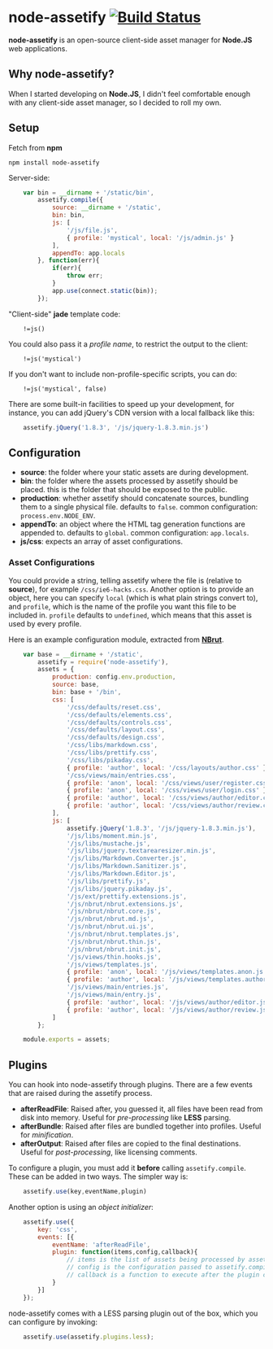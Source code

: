 # node-assetify [![Build Status](https://travis-ci.org/bevacqua/node-assetify.png?branch=master)](https://travis-ci.org/bevacqua/node-assetify)

**node-assetify** is an open-source client-side asset manager for **Node.JS** web applications.

## Why node-assetify?

When I started developing on **Node.JS**, I didn't feel comfortable enough with any client-side asset manager, so I decided to roll my own.

## Setup

Fetch from **npm**

    npm install node-assetify

Server-side:

```javascript
    var bin = __dirname + '/static/bin',
        assetify.compile({
            source: __dirname + '/static',
            bin: bin,
            js: [
                '/js/file.js',
                { profile: 'mystical', local: '/js/admin.js' }
            ],
            appendTo: app.locals
        }, function(err){
            if(err){
                throw err;
            }
            app.use(connect.static(bin));
        });
```

"Client-side" **jade** template code:

```jade
    !=js()
```

You could also pass it a _profile name_, to restrict the output to the client:

```jade
    !=js('mystical')
```

If you don't want to include non-profile-specific scripts, you can do:

```jade
    !=js('mystical', false)
```

There are some built-in facilities to speed up your development, for instance, you can add jQuery's CDN version with a local fallback like this:

```javascript
    assetify.jQuery('1.8.3', '/js/jquery-1.8.3.min.js')
```

## Configuration

 - **source**: the folder where your static assets are during development.
 - **bin**: the folder where the assets processed by assetify should be placed. this is the folder that should be exposed to the public.
 - **production**: whether assetify should concatenate sources, bundling them to a single physical file. defaults to `false`. common configuration: `process.env.NODE_ENV`.
 - **appendTo**: an object where the HTML tag generation functions are appended to. defaults to `global`. common configuration: `app.locals`.
 - **js/css**: expects an array of asset configurations.

### Asset Configurations

You could provide a string, telling assetify where the file is (relative to **source**), for example `/css/ie6-hacks.css`.
Another option is to provide an object, here you can specify `local` (which is what plain strings convert to), and `profile`, which is the name of the profile you want this file to be included in. `profile` defaults to `undefined`, which means that this asset is used by every profile.

Here is an example configuration module, extracted from [**NBrut**](https://github.com/bevacqua/NBrut "NBrut Node.JS Blogging Engine").

```javascript
    var base = __dirname + '/static',
        assetify = require('node-assetify'),
        assets = {
            production: config.env.production,
            source: base,
            bin: base + '/bin',
            css: [
                '/css/defaults/reset.css',
                '/css/defaults/elements.css',
                '/css/defaults/controls.css',
                '/css/defaults/layout.css',
                '/css/defaults/design.css',
                '/css/libs/markdown.css',
                '/css/libs/prettify.css',
                '/css/libs/pikaday.css',
                { profile: 'author', local: '/css/layouts/author.css' },
                '/css/views/main/entries.css',
                { profile: 'anon', local: '/css/views/user/register.css' },
                { profile: 'anon', local: '/css/views/user/login.css' },
                { profile: 'author', local: '/css/views/author/editor.css' },
                { profile: 'author', local: '/css/views/author/review.css' }
            ],
            js: [
                assetify.jQuery('1.8.3', '/js/jquery-1.8.3.min.js'),
                '/js/libs/moment.min.js',
                '/js/libs/mustache.js',
                '/js/libs/jquery.textarearesizer.min.js',
                '/js/libs/Markdown.Converter.js',
                '/js/libs/Markdown.Sanitizer.js',
                '/js/libs/Markdown.Editor.js',
                '/js/libs/prettify.js',
                '/js/libs/jquery.pikaday.js',
                '/js/ext/prettify.extensions.js',
                '/js/nbrut/nbrut.extensions.js',
                '/js/nbrut/nbrut.core.js',
                '/js/nbrut/nbrut.md.js',
                '/js/nbrut/nbrut.ui.js',
                '/js/nbrut/nbrut.templates.js',
                '/js/nbrut/nbrut.thin.js',
                '/js/nbrut/nbrut.init.js',
                '/js/views/thin.hooks.js',
                '/js/views/templates.js',
                { profile: 'anon', local: '/js/views/templates.anon.js' },
                { profile: 'author', local: '/js/views/templates.author.js'},
                '/js/views/main/entries.js',
                '/js/views/main/entry.js',
                { profile: 'author', local: '/js/views/author/editor.js' },
                { profile: 'author', local: '/js/views/author/review.js' }
            ]
        };

    module.exports = assets;
```

## Plugins

You can hook into node-assetify through plugins. There are a few events that are raised during the assetify process.

- **afterReadFile**: Raised after, you guessed it, all files have been read from disk into memory. Useful for _pre-processing_ like **LESS** parsing.
- **afterBundle**: Raised after files are bundled together into profiles. Useful for _minification_.
- **afterOutput**: Raised after files are copied to the final destinations. Useful for _post-processing_, like licensing comments.

To configure a plugin, you must add it **before** calling `assetify.compile`. These can be added in two ways. The simpler way is:

```javascript
    assetify.use(key,eventName,plugin)
```

Another option is using an _object initializer_:

```javascript
    assetify.use({
        key: 'css',
        events: [{
            eventName: 'afterReadFile',
            plugin: function(items,config,callback){
                // items is the list of assets being processed by assetify
                // config is the configuration passed to assetify.compile
                // callback is a function to execute after the plugin completes its job
            }
        }]
    });
```

node-assetify comes with a LESS parsing plugin out of the box, which you can configure by invoking:

```javascript
    assetify.use(assetify.plugins.less);
```